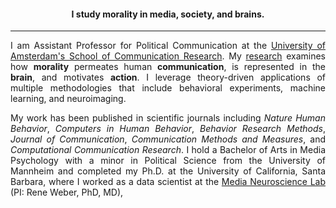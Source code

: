 <!-- EDUCATION HEADER -->

<h4 style="text-align: center; padding-top: -15px;">I study morality in media, society, and brains.</h4>

---

<!-- MAIN BODY -->

<div style="text-align: justify" markdown="1">

I am Assistant Professor for Political Communication at the [University of Amsterdam's School of Communication Research](https://ascor.uva.nl/). My [research](https://fhopp.github.io/publications) examines how **morality** permeates human **communication**, is represented in the **brain**, and motivates **action**. I leverage theory-driven applications of multiple methodologies that include behavioral experiments, machine learning, and neuroimaging.
       
My work has been published in scientific journals including _Nature Human Behavior_, _Computers in Human Behavior_, _Behavior Research Methods_, _Journal of Communication_, _Communication Methods and Measures_, and _Computational Communication Research_. I hold a Bachelor of Arts in Media Psychology with a minor in Political Science from the University of Mannheim and completed my Ph.D. at the University of California, Santa Barbara, where I worked as a data scientist at the [Media Neuroscience Lab](http://www.medianeuroscience.org/) (PI: Rene Weber, PhD, MD), 

</div>